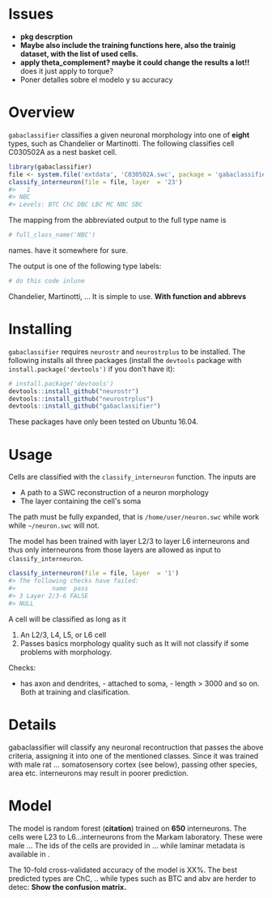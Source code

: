 <!-- README.md is generated from README.Rmd. Please edit that file -->
Issues
======

-   **pkg descrption**
-   **Maybe also include the training functions here, also the trainig dataset, with the list of used cells.**
-   **apply theta\_complement? maybe it could change the results a lot!!** does it just apply to torque?
-   Poner detalles sobre el modelo y su accuracy

Overview
========

`gabaclassifier` classifies a given neuronal morphology into one of **eight** types, such as Chandelier or Martinotti. The following classifies cell C030502A as a nest basket cell.

``` r
library(gabaclassifier) 
file <- system.file('extdata', 'C030502A.swc', package = 'gabaclassifier')
classify_interneuron(file = file, layer  = '23')
#>   1 
#> NBC 
#> Levels: BTC ChC DBC LBC MC NBC SBC
```

The mapping from the abbreviated output to the full type name is

``` r
# full_class_name('NBC')
```

names. have it somewhere for sure.

The output is one of the following type labels:

``` r
# do this code inlune 
```

Chandelier, Martinotti, ... It is simple to use. **With function and abbrevs**

Installing
==========

`gabaclassifier` requires `neurostr` and `neurostrplus` to be installed. The following installs all three packages (install the `devtools` package with `install.package('devtools')` if you don't have it):

``` r
# install.package('devtools')
devtools::install_github("neurostr")
devtools::install_github("neurostrplus")
devtools::install_github("gabaclassifier") 
```

These packages have only been tested on Ubuntu 16.04.

Usage
=====

Cells are classified with the `classify_interneuron` function. The inputs are

-   A path to a SWC reconstruction of a neuron morphology
-   The layer containing the cell's soma

The path must be fully expanded, that is `/home/user/neuron.swc` while work while `~/neuron.swc` will not.

The model has been trained with layer L2/3 to layer L6 interneurons and thus only interneurons from those layers are allowed as input to `classify_interneuron`.

``` r
classify_interneuron(file = file, layer  = '1')
#> The following checks have failed:
#>          name  pass
#> 3 Layer 2/3-6 FALSE
#> NULL
```

A cell will be classified as long as it

1.  An L2/3, L4, L5, or L6 cell
2.  Passes basics morphology quality such as It will not classify if some problems with morphology.

Checks:
- has axon and dendrites, - attached to soma, - length &gt; 3000 and so on. Both at training and clasification.

Details
=======

gabaclassifier will classify any neuronal recontruction that passes the above criteria, assigning it into one of the mentioned classes. Since it was trained with male rat ... somatosensory cortex (see below), passing other species, area etc. interneurons may result in poorer prediction.

Model
=====

The model is random forest (**citation**) trained on **650** interneurons. The cells were L23 to L6...interneurons from the Markam laboratory. These were male ... The ids of the cells are provided in ... while laminar metadata is available in .

The 10-fold cross-validated accuracy of the model is XX%. The best predicted types are ChC, .. while types such as BTC and abv are herder to detec: **Show the confusion matrix.**
